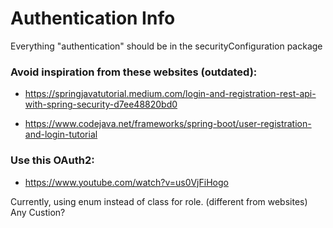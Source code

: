 # Authentication Info 

Everything "authentication" should be in the securityConfiguration package

### Avoid inspiration from these websites (outdated):

- https://springjavatutorial.medium.com/login-and-registration-rest-api-with-spring-security-d7ee48820bd0

- https://www.codejava.net/frameworks/spring-boot/user-registration-and-login-tutorial

### Use this OAuth2:

- https://www.youtube.com/watch?v=us0VjFiHogo

Currently, using enum instead of class for role. (different from websites)
Any Custion?
